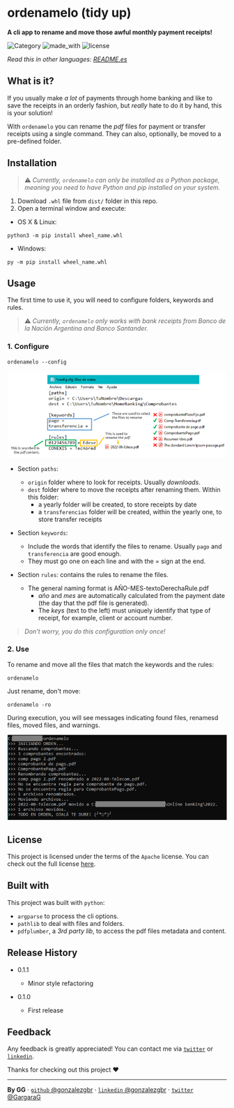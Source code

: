 # ordenamelo (tidy up)

**A cli app to rename and move those awful monthly payment receipts!**

![Category](https://img.shields.io/badge/%23-scripting%20%7C%20automation-success)
![made_with](https://img.shields.io/badge/Made%20with-Python-blue)
![license](https://img.shields.io/badge/license-Apache-orange)


*Read this in other languages:* [*README.es*](README.es.md) 

## What is it?

If you usually make *a lot* of payments through home banking and like to save the receipts in an orderly fashion, but *really* hate to do it by hand, this is your solution!

With `ordenamelo` you can rename the *pdf* files for payment or transfer receipts using a single command. They can also, optionally, be moved to a pre-defined folder. 

## Installation

> ⚠️ *Currently, `ordenamelo` can only be installed as a Python package, meaning you need to have Python and pip installed on your system.*   

1. Download `.whl` file from `dist/` folder in this repo.
2. Open a terminal window and execute: 

- OS X & Linux:

```shell
python3 -m pip install wheel_name.whl
```
   
- Windows:

```shell
py -m pip install wheel_name.whl 
```

## Usage

The first time to use it, you will need to configure folders, keywords and rules. 

> ⚠️ *Currently, `ordenamelo` only works with bank receipts from Banco de la Nación Argentina and Banco Santander.* 

### 1. Configure

```shell
ordenamelo --config 
```

![config](docs/config.png)

- Section `paths`:
  - `origin` folder where to look for receipts. Usually *downloads*.
  - `dest` folder where to move the receipts after renaming them. Within this folder:
    - a yearly folder will be created, to store receipts by date 
    - a `transferencias` folder will be created, within the yearly one, to store transfer receipts 

- Section `keywords`:
  - Include the words that identify the files to rename. Usually `pago` and `transferencia` are good enough.
  - They must go one on each line and with the = sign at the end. 

- Section `rules`: contains the rules to rename the files.
  - The general naming format is AÑO-MES-textoDerechaRule.pdf
    - *año* and *mes* are automatically calculated from the payment date (the day that the pdf file is generated).
    - The *keys* (text to the left) must uniquely identify that type of receipt, for example, client or account number.

> *Don't worry, you do this configuration only once!*

### 2. Use

To rename and move all the files that match the keywords and the rules:

```shell
ordenamelo 
```

Just rename, don't move:

```shell
ordenamelo -ro
```

During execution, you will see messages indicating found files, renamesd files, moved files, and warnings. 

![ordenamelo-run](docs/ordenamelo.png)

## License

This project is licensed under the terms of the `Apache` license.
You can check out the full license [here](LICENSE).


## Built with

This project was built with `python`:
- `argparse` to process the cli options.
- `pathlib` to deal with files and folders.
- `pdfplumber`, a *3rd party lib*, to access the pdf files metadata and content.


## Release History

* 0.1.1
    * Minor style refactoring

* 0.1.0
    * First release

## Feedback

Any feedback is greatly appreciated! You can contact me via [`twitter`](https://twitter.com/GargaraG) or [`linkedin`](https://www.linkedin.com/in/gonzalezgbr/). 

Thanks for checking out this project ♥

---

**By GG** · [`github` @gonzalezgbr](https://github.com/gonzalezgbr/) · [`linkedin` @gonzalezgbr](https://www.linkedin.com/in/gonzalezgbr/) · [`twitter` @GargaraG](https://twitter.com/GargaraG) 
